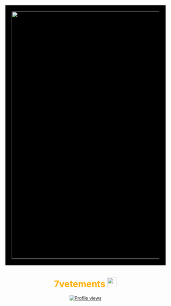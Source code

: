 <div style="background-color: black; color: white; padding: 20px; font-family: Arial, sans-serif; text-align: center;">
  <img src="https://99px.ru/sstorage/86/2017/03/image_860703170920183441187.gif" width="780"/>
</div>

<h1 align="center">
  <span style="color: #FFAE00;">7vetements</span> 
  <img src="https://media.giphy.com/media/hvRJCLFzcasrR4ia7z/giphy.gif" width="30px"/>
</h1>

<p align="center">
  <a href="https://github.com/disorderal" target="_blank">
  <img src="https://komarev.com/ghpvc/?username=disordeal&color=1a1a1a&style=for-the-badge&labelColor=FFAE00" alt="Profile views"/>
</p>
